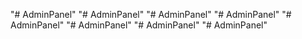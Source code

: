"# AdminPanel" 
"# AdminPanel" 
"# AdminPanel" 
"# AdminPanel" 
"# AdminPanel" 
"# AdminPanel" 
"# AdminPanel" 
"# AdminPanel" 

